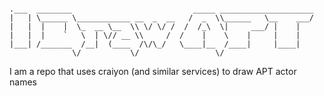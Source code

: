 ```

.___  ________                           _____ _____________________
|   | \______ \____________ __  _  __   /  _  \\______   \__    ___/
|   |  |    |  \_  __ \__  \\ \/ \/ /  /  /_\  \|     ___/ |    |   
|   |  |    `   \  | \// __ \\     /  /    |    \    |     |    |   
|___| /_______  /__|  (____  /\/\_/   \____|__  /____|     |____|   
              \/           \/                 \/                    
```
I am a repo that uses craiyon (and similar services) to draw APT actor names
